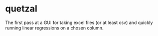 # quetzal

The first pass at a GUI for taking excel files (or at least csv) and quickly running linear regressions on a chosen column. 
